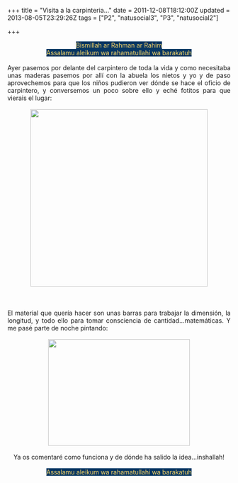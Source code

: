 +++
title = "Visita a la carpinteria..."
date = 2011-12-08T18:12:00Z
updated = 2013-08-05T23:29:26Z
tags = ["P2", "natusocial3", "P3", "natusocial2"]

+++

<div dir="ltr" style="text-align: left;" trbidi="on"><div class="separator" style="clear: both; text-align: center;"></div><div class="separator" style="clear: both; text-align: center;"></div><div style="text-align: center;"><span style="background-color: #073763; color: #ffd966;">Bismillah ar Rahman ar Rahim</span></div><div style="text-align: center;"><span style="background-color: #073763; color: #ffd966;">Assalamu aleikum wa rahamatullahi wa barakatuh</span></div><br /><div style="text-align: justify;">Ayer pasemos por delante del carpintero de toda la vida y como necesitaba unas maderas pasemos por allí con la abuela los nietos y yo y de paso aprovechemos para que los niños pudieron ver dónde se hace el oficio de carpintero, y conversemos un poco sobre ello y eché fotitos para que vierais el lugar:<br /><br /></div><div class="separator" style="clear: both; text-align: center;"><a href="http://4.bp.blogspot.com/-41TeZVXKYTU/UgAY8FNetDI/AAAAAAAAE5I/7bs0T7lPT64/s1600/cats9.jpg" imageanchor="1" style="margin-left: 1em; margin-right: 1em;"><img border="0" height="400" src="http://4.bp.blogspot.com/-41TeZVXKYTU/UgAY8FNetDI/AAAAAAAAE5I/7bs0T7lPT64/s400/cats9.jpg" width="400" /></a></div><br /><div class="separator" style="clear: both; text-align: center;"></div><br /><div class="separator" style="clear: both; text-align: center;"></div><div class="separator" style="clear: both; text-align: center;"><br /></div><div class="separator" style="clear: both; text-align: justify;">El material que quería hacer son unas barras para trabajar la dimensión, la longitud, y todo ello para tomar consciencia de cantidad...matemáticas. Y me pasé parte de noche pintando:</div><div class="separator" style="clear: both; text-align: center;"><br /></div><div class="separator" style="clear: both; text-align: center;"><img border="0" height="240" src="http://1.bp.blogspot.com/-kPsPfNQNmcI/TuDtNa_iZ9I/AAAAAAAAAdE/9lE79pMbeTU/s320/decembre3+012.JPG" width="320" /></div><div class="separator" style="clear: both; text-align: center;"><br /></div><div class="separator" style="clear: both; text-align: center;">Ya os comentaré como funciona y de dónde ha salido la idea...inshallah!</div><div class="separator" style="clear: both; text-align: center;"><br /></div><div style="text-align: center;"><span style="background-color: #073763; color: #ffd966;">Assalamu aleikum wa rahamatullahi wa barakatuh</span></div><div><span style="background-color: #073763; color: #ffd966;"><br /></span></div></div>
